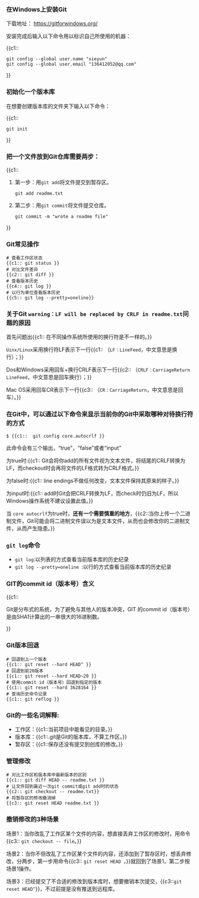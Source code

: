 ### 在Windows上安装Git

下载地址： https://gitforwindows.org/ 

安装完成后输入以下命令用以标识自己所使用的机器：

{{c1::

```git
git config --global user.name "xieyun"
git config --global user.email "136412052@qq.com"
```

}}

### 初始化一个版本库

在想要创建版本库的文件夹下输入以下命令：

{{c1::

```shell
git init
```

}}

### 把一个文件放到Git仓库需要两步：

{{c1::

1. 第一步：用`git add`将文件提交到暂存区。

   ```shell
   git add readme.txt
   ```

2. 第二步：用`git commit`将文件提交仓库。

   ```shell 
   git commit -m "wrote a readme file"
   ```



}}

### Git常见操作

```shell
# 查看工作区状态
{{c1:: git status }}
# 对比文件差异
{{c2:: git diff }}
# 查看版本历史
{{c4:: git log }}
# 以行为单位查看版本历史
{{c5:: git log --pretty=oneline}}
```

### 关于Git `warning：LF will be replaced by CRLF in readme.txt`问题的原因

首先问题出{{c1:: 在不同操作系统所使用的换行符是不一样的。}}

`Uinx/Linux`采用换行符LF表示下一行{{c1:: （`LF：LineFeed`，中文意思是换行）；}}

Dos和Windows采用回车+换行CRLF表示下一行{{c2:: （`CRLF：CarriageReturn LineFeed`，中文意思是回车换行）；}}

Mac OS采用回车CR表示下一行{{c3:: （`CR：CarriageReturn`，中文意思是回车）。}}

### 在Git中，可以通过以下命令来显示当前你的Git中采取哪种对待换行符的方式

```shell
$ {{c1::  git config core.autocrlf }}
```

此命令会有三个输出，“true”，“false”或者“input”

为true时:{{c1:: Git会将你add的所有文件视为文本文件，将结尾的CRLF转换为LF，而checkout时会再将文件的LF格式转为CRLF格式。}}

为false时:{{c1:: line endings不做任何改变，文本文件保持其原来的样子。}}

为input时:{{c1:: add时Git会把CRLF转换为LF，而check时仍旧为LF，所以Windows操作系统不建议设置此值。}}

当 `core autocrlf`为true时，**还有一个需要慎重的地方**，{{c2::当你上传一个二进制文件，Git可能会将二进制文件误以为是文本文件，从而也会修改你的二进制文件，从而产生隐患。}}

### `git log`命令

- `git log`:以列表的方式查看当前版本库的历史纪录
- `git log --pretty=oneline `:以行的方式查看当前版本库的历史纪录

### GIT的commit id（版本号）含义

{{c1:: 

Git是分布式的系统，为了避免与其他人的版本冲突，GIT 的commit id（版本号）是由SHA1计算出的一串很大的16进制数。

}}

### Git版本回退

```shell
# 回退到上一个版本
{{c1:: git reset --hard HEAD^ }}
# 回退到前20版本
{{c1:: git reset --hard HEAD~20 }}
# 使用commit id（版本号）回退到指定的版本
{{c1:: git reset --hard 3628164 }}
# 查询历史命令记录
{{c1:: git reflog }}
```

### Git的一些名词解释:

- 工作区：{{c1::当前项目中能看见的目录。}}
- 版本库：{{c1::.git是Git的版本库，不算工作区。}}
- 暂存区：{{c1::保存还没有提交到创库的修改。}}

### 管理修改

```shell
# 对比工作区和版本库中最新版本的区别
{{c1:: git diff HEAD -- readme.txt }}
# 让文件回到最近一次git commit或git add时的状态
{{c2:: git checkout -- readme.txt}}
# 将暂存区的修改撤消掉
{{c3:: git reset HEAD readme.txt }}
```

### 撤销修改的3种场景

场景1：当你改乱了工作区某个文件的内容，想直接丢弃工作区的修改时，用命令{{c3:: `git checkout -- file`。}}

场景2：当你不但改乱了工作区某个文件的内容，还添加到了暂存区时，想丢弃修改，分两步，第一步用命令{{c3:: `git reset HEAD `，}}就回到了场景1，第二步按场景1操作。

场景3：已经提交了不合适的修改到版本库时，想要撤销本次提交，{{c3::`git reset HEAD^`}}，不过前提是没有推送到远程库。

